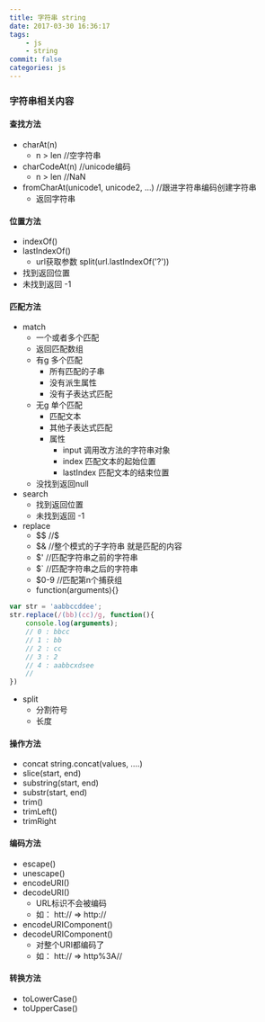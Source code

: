 ```yaml
---
title: 字符串 string
date: 2017-03-30 16:36:17
tags:
    - js
    - string
commit: false
categories: js
---
```

### 字符串相关内容
#### 查找方法
- charAt(n) 
    - n > len  //空字符串
- charCodeAt(n)  //unicode编码
    - n > len  //NaN
- fromCharAt(unicode1, unicode2, ...) //跟进字符串编码创建字符串
    - 返回字符串
#### 位置方法
- indexOf()
- lastIndexOf() 
    - url获取参数 split(url.lastIndexOf('?'))
- 找到返回位置
- 未找到返回 -1
<!--more-->
#### 匹配方法
- match
    - 一个或者多个匹配
    - 返回匹配数组
    - 有g 多个匹配
        - 所有匹配的子串
        - 没有派生属性
        - 没有子表达式匹配
    - 无g 单个匹配
        - 匹配文本
        - 其他子表达式匹配
        - 属性
            - input 调用改方法的字符串对象
            - index 匹配文本的起始位置
            - lastIndex 匹配文本的结束位置
    - 没找到返回null
- search
    - 找到返回位置
    - 未找到返回 -1
- replace
    - $$ //$
    - $& //整个模式的子字符串  就是匹配的内容
    - $' //匹配字符串之前的字符串
    - $` //匹配字符串之后的字符串
    - $0-9  //匹配第n个捕获组
    - function(arguments){}
```js
var str = 'aabbccddee';
str.replace(/(bb)(cc)/g, function(){
    console.log(arguments);
    // 0 : bbcc
    // 1 : bb
    // 2 : cc
    // 3 : 2 
    // 4 : aabbcxdsee
    //
})
```
- split
    - 分割符号
    - 长度

#### 操作方法
- concat string.concat(values, ....)
- slice(start, end)
- substring(start, end)
- substr(start, end)
- trim()
- trimLeft()
- trimRight

#### 编码方法
- escape()
- unescape()
- encodeURI()
- decodeURI()
    - URL标识不会被编码
    - 如： htt:// => http://
- encodeURIComponent()
- decodeURIComponent()
    - 对整个URI都编码了
    - 如： htt:// => http%3A//

#### 转换方法
- toLowerCase()
- toUpperCase()
    
    
    
    
    
    
    
    
    
    
    
    
    
    
    
    
